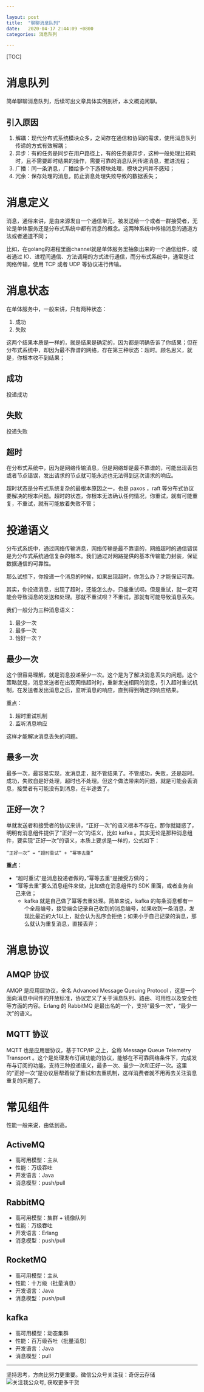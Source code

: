 ```yaml
---

layout: post
title:  "聊聊消息队列"
date:   2020-04-17 2:44:09 +0800
categories: 消息队列

---
```


[TOC]

# 消息队列

简单聊聊消息队列，后续可出文章具体实例剖析，本文概览闲聊。

## 引入原因

1. 解耦：现代分布式系统模块众多，之间存在通信和协同的需求，使用消息队列传递的方式有效解耦；
2. 异步：有的任务是同步在用户路径上，有的任务是异步，这种一般处理比较耗时，且不需要即时结果的操作，需要可靠的消息队列传递消息，推进流程；
3. 广播：同一条消息，广播给多个下游模块处理，模块之间并不感知；
4. 冗余：保存处理的消息，防止消息处理失败导致的数据丢失；

# 消息定义

消息，通俗来讲，是由来源发自一个通信单元，被发送给一个或者一群接受者，无论是单体服务还是分布式系统中都有消息的概念。这两种系统中传输消息的通道方法或者通道不同；

比如，在golang的进程里面channel就是单体服务里抽象出来的一个通信组件，或者通过 IO、进程间通信、方法调用的方式进行通信，而分布式系统中，通常是过网络传输，使用 TCP 或者 UDP 等协议进行传输。

# 消息状态

在单体服务中，一般来讲，只有两种状态：

1. 成功
2. 失败

这两个结果本质是一样的，就是结果是确定的，因为都是明确告诉了你结果；但在分布式系统中，却因为最不靠谱的网络，存在第三种状态：超时。顾名思义，就是，你根本收不到结果；

## 成功

投递成功

## 失败

投递失败

## 超时

在分布式系统中，因为是网络传输消息，但是网络却是最不靠谱的，可能出现丢包或者节点错误，发出请求的节点就可能永远也无法得到这次请求的响应。

超时状态是分布式系统复杂的最根本原因之一，也是 paxos ，raft 等分布式协议要解决的根本问题。超时的状态，你根本无法确认任何情况，你重试，就有可能重复，不重试，就有可能放着失败不管；

# 投递语义

分布式系统中，通过网络传输消息，网络传输是最不靠谱的，网络超时的通信错误是为分布式系统通信复杂的根本。我们通过对网路提供的基本传输能力封装，保证数据通信的可靠性。

那么试想下，你投递一个消息的时候，如果出现超时，你怎么办？才能保证可靠。

其实，你投递消息，出现了超时，还能怎么办，只能重试呗。但是重试，就一定可能会导致消息的发送和处理。那就不重试呗？不重试，那就有可能导致消息丢失。

我们一般分为三种消息语义：

1. 最少一次
2. 最多一次
3. 恰好一次？

## 最少一次

这个很容易理解，就是消息投递至少一次。这个是为了解决消息丢失的问题。这个策略就是，消息发送者在出现网络超时时，重新发送相同的消息，引入超时重试机制，在发送者发出消息之后，监听消息的响应，直到得到确定的响应结果。

重点：

1. 超时重试机制
2. 监听消息响应

这样才能解决消息丢失的问题。

## 最多一次

最多一次，最容易实现，发消息走，就不管结果了。不管成功，失败，还是超时。成功，失败自是好处理，超时也不处理。但这个做法带来的问题，就是可能会丢消息，接受者有可能没有到消息，在半途丢了。

## 正好一次？

单就发送者和接受者的协议来讲，“正好一次”的语义根本不存在。那你就疑惑了，明明有消息组件提供了“正好一次”的语义，比如 kafka 。其实无论是那种消息组件，要实现“正好一次”的语义，本质上要求是一样的，公式如下：

```
“正好一次” = “超时重试” + “幂等去重”
```

**重点**：

- “超时重试”是消息投递者做的，”幂等去重“是接受方做的；
- “幂等去重”要么消息组件来做，比如做在消息组件的 SDK 里面，或者业务自己来做；
    - kafka 就是自己做了幂等去重处理。简单来说，kafka 的每条消息都有一个全局编号，接受端会记录自己收到的消息编号，如果收到一条消息，发现比最近的大1以上，就会认为乱序会拒绝；如果小于自己记录的消息，那么就认为重复消息，直接丢弃；

# 消息协议

## AMQP 协议

AMQP 是应用层协议，全名 Advanced Message Queuing Protocol ，这是一个面向消息中间件的开放标准，协议定义了关于消息队列、路由、可用性以及安全性等方面的内容。Erlang 的 RabbitMQ 是最出名的一个，支持“最多一次”，“最少一次”的语义。

## MQTT 协议

MQTT 也是应用层协议，基于TCP/IP 之上，全称 Message Queue Telemetry Transport 。这个是处理发布订阅功能的协议，能够在不可靠网络条件下，完成发布与订阅的功能。支持三种投递语义，最多一次、最少一次和正好一次。这里的“正好一次”是协议层帮着做了重试和去重机制，这样消费者就不用再去关注消息重复的问题了。


# 常见组件

性能一般来说，由低到高。

## ActiveMQ

- 高可用模型：主从
- 性能：万级吞吐
- 开发语言：Java
- 消息模型：push/pull

## RabbitMQ

- 高可用模型：集群 + 镜像队列
- 性能：万级吞吐
- 开发语言：Erlang
- 消息模型：push/pull

## RocketMQ

- 高可用模型：主从
- 性能：十万级（批量消息）
- 开发语言：Java
- 消息模型：push/pull

## kafka

- 高可用模型：动态集群
- 性能：百万级吞吐（批量消息）
- 开发语言：Java
- 消息模型：pull

---

坚持思考，方向比努力更重要。微信公众号关注我：奇伢云存储
![关注我公众号, 获取更多干货](https://cdn.jsdelivr.net/gh/liqingqiya/liqingqiya.github.io/images/wechat_public_no.png)

